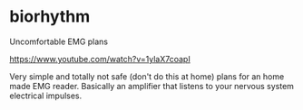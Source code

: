 biorhythm
=========

Uncomfortable EMG plans

https://www.youtube.com/watch?v=1ylaX7coapI

Very simple and totally not safe (don't do this at home) plans for an home made EMG reader. Basically an amplifier that listens to your nervous system electrical impulses.
